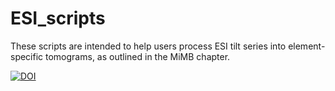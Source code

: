 # ESI_scripts

These scripts are intended to help users process ESI tilt series into element-specific tomograms, as outlined in the MiMB chapter.

[![DOI](https://zenodo.org/badge/756410437.svg)](https://zenodo.org/doi/10.5281/zenodo.782147239)
